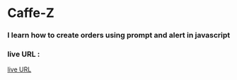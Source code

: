 # Caffe-Z

### I learn how to create orders using prompt and alert in javascript

### live URL :

[live URL](https://ehabdhafer.github.io/Caffe-Z/)

